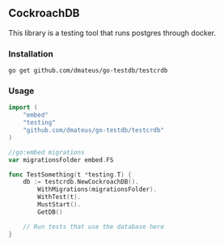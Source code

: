 ## CockroachDB

This library is a testing tool that runs postgres through docker.

### Installation
```shell
go get github.com/dmateus/go-testdb/testcrdb
```

### Usage
```go
import (
    "embed"
    "testing"
    "github.com/dmateus/go-testdb/testcrdb"
)

//go:embed migrations
var migrationsFolder embed.FS

func TestSomething(t *testing.T) {
    db := testcrdb.NewCockroachDB().
        WithMigrations(migrationsFolder).
        WithTest(t).
        MustStart().
        GetDB()

    // Run tests that use the database here
}
```
